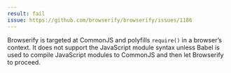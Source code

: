 ```yaml
---
result: fail
issue: https://github.com/browserify/browserify/issues/1186
---
```


Browserify is targeted at CommonJS and polyfills `require()` in a browser’s context. It does not support the JavaScript module syntax unless Babel is used to compile JavaScript modules to CommonJS and then let Browserify to proceed.
